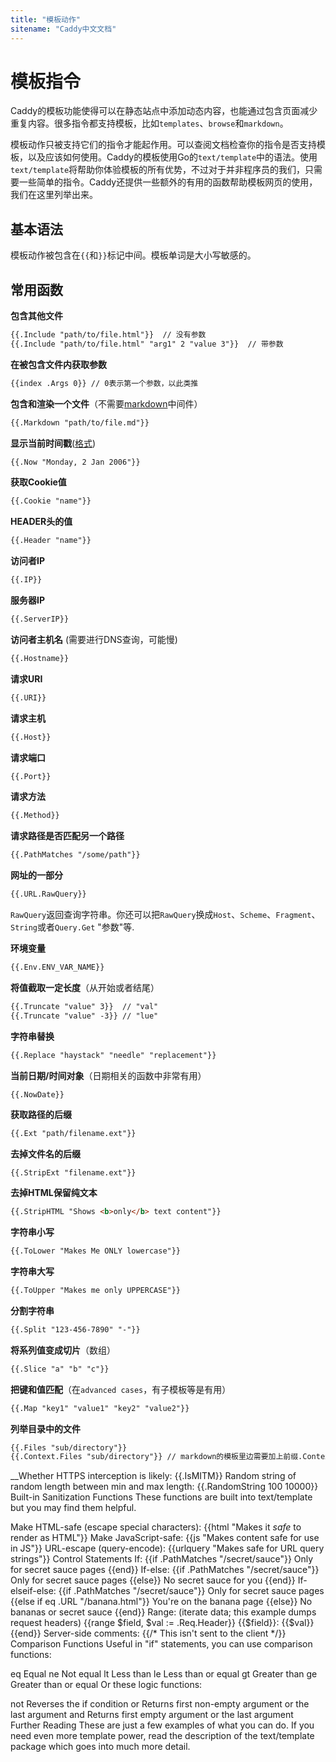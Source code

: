 ```yaml
---
title: "模板动作"
sitename: "Caddy中文文档"
---
```


# 模板指令

Caddy的模板功能使得可以在静态站点中添加动态内容，也能通过包含页面减少重复内容。很多指令都支持模板，比如`templates`、`browse`和`markdown`。

模板动作只被支持它们的指令才能起作用。可以查阅文档检查你的指令是否支持模板，以及应该如何使用。Caddy的模板使用Go的`text/template`中的语法。使用`text/template`将帮助你体验模板的所有优势，不过对于并非程序员的我们，只需要一些简单的指令。Caddy还提供一些额外的有用的函数帮助模板网页的使用，我们在这里列举出来。

## 基本语法
模板动作被包含在`{{`和`}}`标记中间。模板单词是大小写敏感的。

## 常用函数

__包含其他文件__

```html
{{.Include "path/to/file.html"}}  // 没有参数
{{.Include "path/to/file.html" "arg1" 2 "value 3"}}  // 带参数
```

__在被包含文件内获取参数__

```html
{{index .Args 0}} // 0表示第一个参数，以此类推
```

__包含和渲染一个文件__（不需要[markdown](markdown.md)中间件）

```html
{{.Markdown "path/to/file.md"}}
```

__显示当前时间戳__([格式](https://golang.org/pkg/time/#pkg-constants))

```html
{{.Now "Monday, 2 Jan 2006"}}
```

__获取Cookie值__

```html
{{.Cookie "name"}}
```

__HEADER头的值__
```html
{{.Header "name"}}
```

__访问者IP__
```html
{{.IP}}
```

__服务器IP__
```html
{{.ServerIP}}
```

__访问者主机名__ (需要进行DNS查询，可能慢)
```html
{{.Hostname}}
```

__请求URI__
```html
{{.URI}}
```

__请求主机__
```html
{{.Host}}
```

__请求端口__
```html
{{.Port}}
```

__请求方法__
```html
{{.Method}}
```
__请求路径是否匹配另一个路径__
```html
{{.PathMatches "/some/path"}}
```

__网址的一部分__
```html
{{.URL.RawQuery}}
```

`RawQuery`返回查询字符串。你还可以把`RawQuery`换成`Host`、`Scheme`、`Fragment`、`String`或者`Query.Get` "参数"等.

__环境变量__
```html
{{.Env.ENV_VAR_NAME}}
```

__将值截取一定长度__（从开始或者结尾）
```html
{{.Truncate "value" 3}}  // "val"
{{.Truncate "value" -3}} // "lue"
```

__字符串替换__
```html
{{.Replace "haystack" "needle" "replacement"}}
```

__当前日期/时间对象__（日期相关的函数中非常有用）
```html
{{.NowDate}}
```

__获取路径的后缀__
```html
{{.Ext "path/filename.ext"}}
```

__去掉文件名的后缀__
```
{{.StripExt "filename.ext"}}
```

__去掉HTML保留纯文本__
```html
{{.StripHTML "Shows <b>only</b> text content"}}
```

__字符串小写__
```html
{{.ToLower "Makes Me ONLY lowercase"}}
```
__字符串大写__
```html
{{.ToUpper "Makes me only UPPERCASE"}}
```
__分割字符串__
```html
{{.Split "123-456-7890" "-"}}
```

__将系列值变成切片__（数组）
```html
{{.Slice "a" "b" "c"}}
```

__把键和值匹配__（在`advanced cases`，有子模板等是有用）
```html
{{.Map "key1" "value1" "key2" "value2"}}
```

__列举目录中的文件__
```html
{{.Files "sub/directory"}}
{{.Context.Files "sub/directory"}} // markdown的模板里边需要加上前缀.Context
```

__Whether HTTPS interception is likely:
{{.IsMITM}}
Random string of random length between min and max length:
{{.RandomString 100 10000}}
Built-in Sanitization Functions
These functions are built into text/template but you may find them helpful.

Make HTML-safe (escape special characters):
{{html "Makes it <i>safe</i> to render as HTML"}}
Make JavaScript-safe:
{{js "Makes content safe for use in JS"}}
URL-escape (query-encode):
{{urlquery "Makes safe for URL query strings"}}
Control Statements
If:
{{if .PathMatches "/secret/sauce"}}
    Only for secret sauce pages
{{end}}
If-else:
{{if .PathMatches "/secret/sauce"}}
    Only for secret sauce pages
{{else}}
    No secret sauce for you
{{end}}
If-elseif-else:
{{if .PathMatches "/secret/sauce"}}
    Only for secret sauce pages
{{else if eq .URL "/banana.html"}}
    You're on the banana page
{{else}}
    No bananas or secret sauce
{{end}}
Range: (iterate data; this example dumps request headers)
{{range $field, $val := .Req.Header}}
    {{$field}}: {{$val}}
{{end}}
Server-side comments:
{{/* This isn't sent to the client */}}
Comparison Functions
Useful in "if" statements, you can use comparison functions:

eq Equal
ne Not equal
lt Less than
le Less than or equal
gt Greater than
ge Greater than or equal
Or these logic functions:

not Reverses the if condition
or Returns first non-empty argument or the last argument
and Returns first empty argument or the last argument
Further Reading
These are just a few examples of what you can do. If you need even more template power, read the description of the text/template package which goes into much more detail.